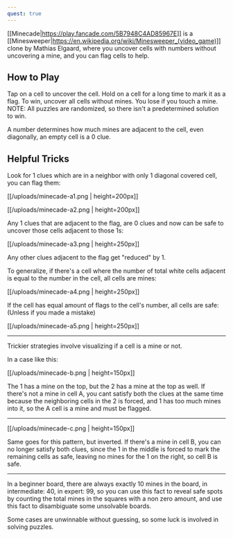 ```yaml
---
quest: true
---
```

[[Minecade|https://play.fancade.com/5B7948C4AD85967E]] is a [[Minesweeper|https://en.wikipedia.org/wiki/Minesweeper_(video_game)]] clone by Mathias Elgaard,  where you uncover cells with numbers without uncovering a mine, and you can flag cells to help.

## How to Play

Tap on a cell to uncover the cell. Hold on a cell for a long time to mark it as a flag. To win, uncover all cells without mines. You lose if you touch a mine. NOTE: All puzzles are randomized, so there isn't a predetermined solution to win.

A number determines how much mines are adjacent to the cell, even diagonally, an empty cell is a 0 clue.

## Helpful Tricks

Look for 1 clues which are in a neighbor with only 1 diagonal covered cell, you can flag them:

[[/uploads/minecade-a1.png | height=200px]]

[[/uploads/minecade-a2.png | height=200px]]

Any 1 clues that are adjacent to the flag, are 0 clues and now can be safe to uncover those cells adjacent to those 1s:

[[/uploads/minecade-a3.png | height=250px]]

Any other clues adjacent to the flag get "reduced" by 1.

To generalize, if there's a cell where the number of total white cells adjacent is equal to the number in the cell, all cells are mines:

[[/uploads/minecade-a4.png | height=250px]]

If the cell has equal amount of flags to the cell's number, all cells are safe: (Unless if you made a mistake)

[[/uploads/minecade-a5.png | height=250px]]

-------------------

Trickier strategies involve visualizing if a cell is a mine or not.

In a case like this:

[[/uploads/minecade-b.png | height=150px]]

The 1 has a mine on the top, but the 2 has a mine at the top as well. If there's not a mine in cell A, you cant satisfy both the clues at the same time because the neighboring cells in the 2 is forced, and 1 has too much mines into it, so the A cell is a mine and must be flagged.

-------------------

[[/uploads/minecade-c.png | height=150px]]

Same goes for this pattern, but inverted. If there's a mine in cell B, you can no longer satisfy both clues, since the 1 in the middle is forced to mark the remaining cells as safe, leaving no mines for the 1 on the right, so cell B is safe.

-------------------

In a beginner board, there are always exactly 10 mines in the board, in intermediate: 40, in expert: 99, so you can use this fact to reveal safe spots by counting the total mines in the squares with a non zero amount, and use this fact to disambiguate some unsolvable boards.

Some cases are unwinnable without guessing, so some luck is involved in solving puzzles.